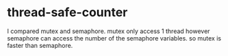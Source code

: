 # thread-safe-counter

  I compared mutex and semaphore.
  mutex only access 1 thread however semaphore can access the number of the semaphore variables.
  so mutex is faster than semaphore.
 
